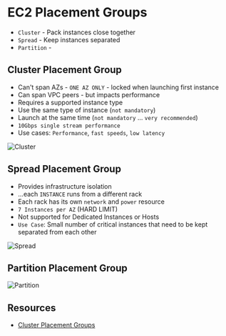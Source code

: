 # EC2 Placement Groups

- `Cluster` - Pack instances close together
- `Spread` - Keep instances separated
- `Partition` - 

## Cluster Placement Group

- Can't span AZs - `ONE AZ ONLY` - locked when launching first instance
- Can span VPC peers - but impacts performance
- Requires a supported instance type
- Use the same type of instance (`not mandatory`)
- Launch at the same time (`not mandatory` ... `very recommended`)
- `10Gbps single stream performance`
- Use cases: `Performance`, `fast speeds`, `low latency`

![Cluster](https://github.com/williammunozr/aws-sa-associate-saac03/blob/main/1100-ADVANCED_EC2/00_LEARNINGAIDS/PlacementGroups-1.png)

## Spread Placement Group

- Provides infrastructure isolation
- ...each `INSTANCE` runs from a different rack
- Each rack has its own `network` and `power` resource
- `7 Instances per AZ` (HARD LIMIT)
- Not supported for Dedicated Instances or Hosts
- `Use Case`: Small number of critical instances that need to be kept separated from each other

![Spread](https://github.com/williammunozr/aws-sa-associate-saac03/blob/main/1100-ADVANCED_EC2/00_LEARNINGAIDS/PlacementGroups-2.png)

## Partition Placement Group

![Partition](https://github.com/williammunozr/aws-sa-associate-saac03/blob/main/1100-ADVANCED_EC2/00_LEARNINGAIDS/PlacementGroups-3.png)

## Resources

- [Cluster Placement Groups](https://learn.cantrill.io/courses/895720/lectures/24043540)
